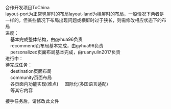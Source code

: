 合作开发项目ToChina<br/>
layout-port为正常竖屏时的布局layout-land为横屏时的布局，一般情况下两者是一样的，但某些情况下布局出现问题或横屏时过于狭长，则需修改相应状态下的布局<br/>
进度：<br/>
     基本完成整体结构，由gyhua96负责<br/>
     recommend页布局基本完成，由gyhua96负责<br/>
     personalized页面布局基本完成，由ruanyulin2017负责<br/>
进行中：<br/>
待完成任务：<br/>
     destination页面布局<br/>
     community页面布局<br/>
     各页面内功能实现(难点)
     国际化(多国语言适配)<br/>
     等其它内容<br/>

接手任务后，请修改此文件<br/>
